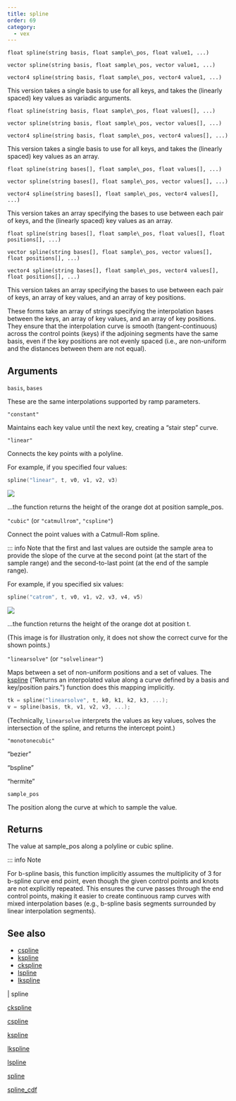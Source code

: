 ```yaml
---
title: spline
order: 69
category:
  - vex
---
```


`float spline(string basis, float sample\_pos, float value1, ...)`

`vector spline(string basis, float sample\_pos, vector value1, ...)`

`vector4 spline(string basis, float sample\_pos, vector4 value1, ...)`

This version takes a single basis to use for all keys, and takes the (linearly spaced) key values as variadic arguments.

`float spline(string basis, float sample\_pos, float values[], ...)`

`vector spline(string basis, float sample\_pos, vector values[], ...)`

`vector4 spline(string basis, float sample\_pos, vector4 values[], ...)`

This version takes a single basis to use for all keys, and takes the (linearly spaced) key values as an array.

`float spline(string bases[], float sample\_pos, float values[], ...)`

`vector spline(string bases[], float sample\_pos, vector values[], ...)`

`vector4 spline(string bases[], float sample\_pos, vector4 values[], ...)`

This version takes an array specifying the bases to use between each pair of keys, and the (linearly spaced) key values as an array.

`float spline(string bases[], float sample\_pos, float values[], float positions[], ...)`

`vector spline(string bases[], float sample\_pos, vector values[], float positions[], ...)`

`vector4 spline(string bases[], float sample\_pos, vector4 values[], float positions[], ...)`

This version takes an array specifying the bases to use between each pair of keys, an array of key values, and an array of key positions.

These forms take an array of strings specifying the interpolation
bases between the keys, an array of key values, and an array of key positions.
They ensure that the interpolation curve is smooth (tangent-continuous) across
the control points (keys) if the adjoining segments have the same basis, even if
the key positions are not evenly spaced (i.e., are non-uniform and the distances
between them are not equal).

## Arguments

`basis`, `bases`

These are the same interpolations supported by ramp parameters.

`"constant"`

Maintains each key value until the next key, creating a “stair step” curve.

`"linear"`

Connects the key points with a polyline.

For example, if you specified four values:

```c
spline("linear", t, v0, v1, v2, v3)

```

![](../../images/vex/spline_linear.svg)

…the function returns the height of the orange dot at position sample_pos.

`"cubic"` (or `"catmullrom"`, `"cspline"`)

Connect the point values with a Catmull-Rom spline.

::: info Note that the first and last values are outside the sample area to
provide the slope of the curve at the second point (at the start of the
sample range) and the second-to-last point (at the end of the sample
range).

For example, if you specified six values:

```c
spline("catrom", t, v0, v1, v2, v3, v4, v5)

```

![](../../images/vex/spline_catrom.svg)

…the function returns the height of the orange dot at position t.

(This image is for illustration only, it does not show the correct
curve for the shown points.)

`"linearsolve"` (or `"solvelinear"`)

Maps between a set of non-uniform positions and a set of values.
The [kspline](kspline.html) ("Returns an interpolated value along a curve defined by a basis and key/position pairs.") function does this mapping implicitly.

```c
tk = spline("linearsolve", t, k0, k1, k2, k3, ...);
v = spline(basis, tk, v1, v2, v3, ...);

```

(Technically, `linearsolve` interprets the values as key values, solves the
intersection of the spline, and returns the intercept point.)

`"monotonecubic"`

“bezier”

“bspline”

“hermite”

`sample_pos`

The position along the curve at which to sample the value.

## Returns

The value at sample_pos along a polyline or cubic spline.

::: info Note

For b-spline basis, this function implicitly assumes the multiplicity of 3
for b-spline curve end point, even though the given control points and
knots are not explicitly repeated. This ensures the curve passes through the
end control points, making it easier to create continuous ramp curves with
mixed interpolation bases (e.g., b-spline basis segments surrounded by
linear interpolation segments).

## See also

- [cspline](cspline.html)
- [kspline](kspline.html)
- [ckspline](ckspline.html)
- [lspline](lspline.html)
- [lkspline](lkspline.html)

|
spline

[ckspline](ckspline.html)

[cspline](cspline.html)

[kspline](kspline.html)

[lkspline](lkspline.html)

[lspline](lspline.html)

[spline](spline.html)

[spline_cdf](spline_cdf.html)
